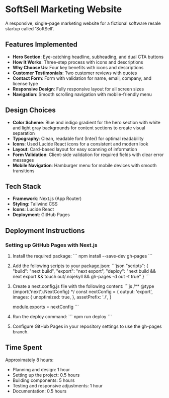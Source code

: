 # SoftSell Marketing Website

A responsive, single-page marketing website for a fictional software resale startup called 'SoftSell'.

## Features Implemented

- **Hero Section**: Eye-catching headline, subheading, and dual CTA buttons
- **How It Works**: Three-step process with icons and descriptions
- **Why Choose Us**: Four key benefits with icons and descriptions
- **Customer Testimonials**: Two customer reviews with quotes
- **Contact Form**: Form with validation for name, email, company, and license type
- **Responsive Design**: Fully responsive layout for all screen sizes
- **Navigation**: Smooth scrolling navigation with mobile-friendly menu

## Design Choices

- **Color Scheme**: Blue and indigo gradient for the hero section with white and light gray backgrounds for content sections to create visual separation
- **Typography**: Clean, readable font (Inter) for optimal readability
- **Icons**: Used Lucide React icons for a consistent and modern look
- **Layout**: Card-based layout for easy scanning of information
- **Form Validation**: Client-side validation for required fields with clear error messages
- **Mobile Navigation**: Hamburger menu for mobile devices with smooth transitions

## Tech Stack

- **Framework**: Next.js (App Router)
- **Styling**: Tailwind CSS
- **Icons**: Lucide React
- **Deployment**: GitHub Pages

## Deployment Instructions

### Setting up GitHub Pages with Next.js

1. Install the required package:
   \`\`\`
   npm install --save-dev gh-pages
   \`\`\`

2. Add the following scripts to your package.json:
   \`\`\`json
   "scripts": {
     "build": "next build",
     "export": "next export",
     "deploy": "next build && next export && touch out/.nojekyll && gh-pages -d out -t true"
   }
   \`\`\`

3. Create a next.config.js file with the following content:
   \`\`\`js
   /** @type {import('next').NextConfig} */
   const nextConfig = {
     output: 'export',
     images: {
       unoptimized: true,
     },
     assetPrefix: './',
   }
   
   module.exports = nextConfig
   \`\`\`

4. Run the deploy command:
   \`\`\`
   npm run deploy
   \`\`\`

5. Configure GitHub Pages in your repository settings to use the gh-pages branch.

## Time Spent

Approximately 8 hours:
- Planning and design: 1 hour
- Setting up the project: 0.5 hours
- Building components: 5 hours
- Testing and responsive adjustments: 1 hour
- Documentation: 0.5 hours
